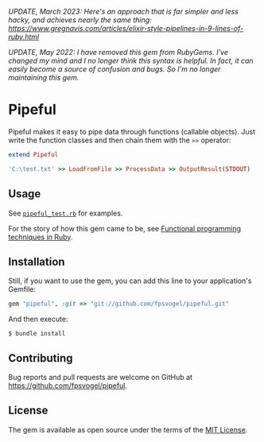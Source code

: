 _UPDATE, March 2023: Here's an approach that is far simpler and less hacky, and achieves nearly the same thing: https://www.gregnavis.com/articles/elixir-style-pipelines-in-9-lines-of-ruby.html_

_UPDATE, May 2022: I have removed this gem from RubyGems. I've changed my mind and I no longer think this syntax is helpful. In fact, it can easily become a source of confusion and bugs. So I'm no longer maintaining this gem._

# Pipeful

Pipeful makes it easy to pipe data through functions (callable objects). Just write the function classes and then chain them with the `>>` operator:

```ruby
extend Pipeful

'C:\test.txt' >> LoadFromFile >> ProcessData >> OutputResult(STDOUT)
```

## Usage

See [`pipeful_test.rb`](https://github.com/fpsvogel/pipeful/blob/master/test/pipeful_test.rb) for examples.

For the story of how this gem came to be, see [Functional programming techniques in Ruby](https://fpsvogel.netlify.app/posts/2020-12-21-ruby-functional-programming.html).

## Installation

Still, if you want to use the gem, you can add this line to your application's Gemfile:

```ruby
gem "pipeful", :git => "git://github.com/fpsvogel/pipeful.git"
```

And then execute:

    $ bundle install

## Contributing

Bug reports and pull requests are welcome on GitHub at https://github.com/fpsvogel/pipeful.

## License

The gem is available as open source under the terms of the [MIT License](https://opensource.org/licenses/MIT).
